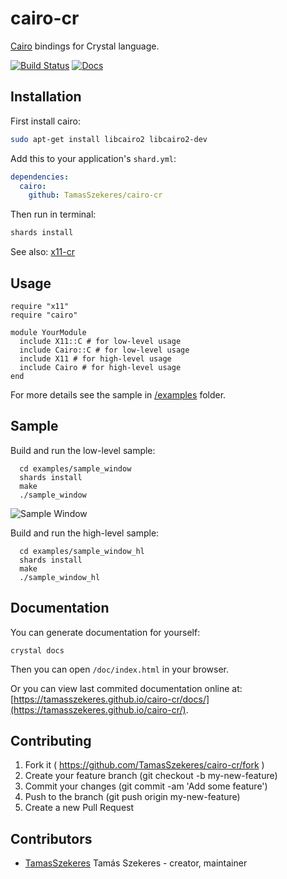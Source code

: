 # cairo-cr

[Cairo](https://cairographics.org/) bindings for Crystal language.

[![Build Status](https://travis-ci.org/TamasSzekeres/cairo-cr.svg?branch=master)](https://travis-ci.org/TamasSzekeres/cairo-cr)
[![Docs](https://img.shields.io/badge/docs-available-brightgreen.svg)](https://tamasszekeres.github.io/cairo-cr/)

## Installation

First install cairo:
```bash
sudo apt-get install libcairo2 libcairo2-dev
```

Add this to your application's `shard.yml`:

```yaml
dependencies:
  cairo:
    github: TamasSzekeres/cairo-cr
```
Then run in terminal:
```bash
shards install
```

See also: [x11-cr](https://github.com/TamasSzekeres/x11-cr)

## Usage

```crystal
require "x11"
require "cairo"

module YourModule
  include X11::C # for low-level usage
  include Cairo::C # for low-level usage
  include X11 # for high-level usage
  include Cairo # for high-level usage
end
```

For more details see the sample in [/examples](/examples) folder.

## Sample

Build and run the low-level sample:
```shell
  cd examples/sample_window
  shards install
  make
  ./sample_window
```
![Sample Window](https://raw.githubusercontent.com/TamasSzekeres/cairo-cr/master/examples/screenshot/sample_window.png)

Build and run the high-level sample:
```shell
  cd examples/sample_window_hl
  shards install
  make
  ./sample_window_hl
```

## Documentation

You can generate documentation for yourself:
```shell
crystal docs
```
Then you can open `/doc/index.html` in your browser.

Or you can view last commited documentation online at: [https://tamasszekeres.github.io/cairo-cr/docs/](https://tamasszekeres.github.io/cairo-cr/).

## Contributing

1. Fork it ( https://github.com/TamasSzekeres/cairo-cr/fork )
2. Create your feature branch (git checkout -b my-new-feature)
3. Commit your changes (git commit -am 'Add some feature')
4. Push to the branch (git push origin my-new-feature)
5. Create a new Pull Request

## Contributors

- [TamasSzekeres](https://github.com/TamasSzekeres) Tamás Szekeres - creator, maintainer
